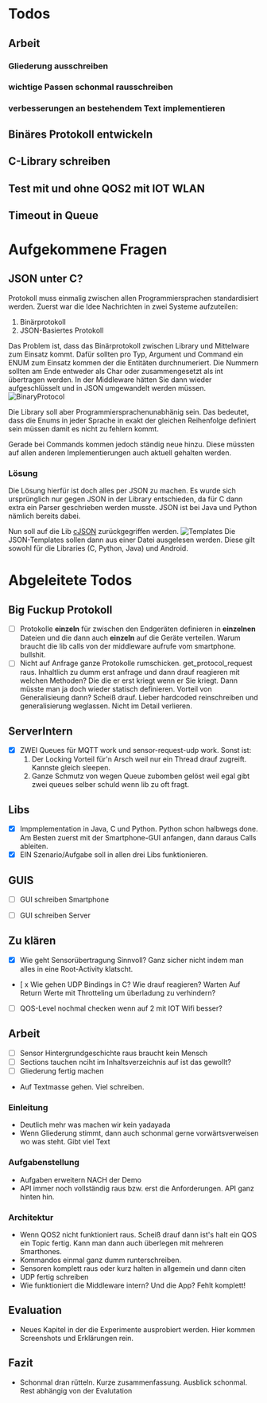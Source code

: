 # Todos

## Arbeit
### Gliederung ausschreiben
### wichtige Passen schonmal rausschreiben
### verbesserungen an bestehendem Text implementieren

## Binäres Protokoll entwickeln

## C-Library schreiben

## Test mit und ohne QOS2 mit IOT WLAN

## Timeout in Queue


# Aufgekommene Fragen

## JSON unter C?
Protokoll muss einmalig zwischen allen Programmiersprachen standardisiert werden.
Zuerst war die Idee Nachrichten in zwei Systeme aufzuteilen:

1. Binärprotokoll
2. JSON-Basiertes Protokoll

Das Problem ist, dass das Binärprotokoll zwischen Library und Mittelware zum Einsatz kommt.
Dafür sollten pro Typ, Argument und Command ein ENUM zum Einsatz kommen der die Entitäten durchnumeriert.
Die Nummern sollten am Ende entweder als Char oder zusammengesetzt als int übertragen werden.
In der Middleware hätten Sie dann wieder aufgeschlüsselt und in JSON umgewandelt werden müssen.
![BinaryProtocol](images/binary_protocol.png)


Die Library soll aber Programmiersprachenunabhänig sein.
Das bedeutet, dass die Enums in jeder Sprache in exakt der gleichen Reihenfolge definiert sein müssen damit es nicht zu fehlern kommt.

Gerade bei Commands kommen jedoch ständig neue hinzu. Diese müssten auf allen anderen Implementierungen auch aktuell gehalten werden.

### Lösung

Die Lösung hierfür ist doch alles per JSON zu machen.
Es wurde sich ursprünglich nur gegen JSON in der Library entschieden, da für C dann extra ein Parser geschrieben werden musste.
JSON ist bei Java und Python nämlich bereits dabei.

Nun soll auf die Lib [cJSON](https://github.com/DaveGamble/cJSON) zurückgegriffen werden.
![Templates](images/all_json.png) Die JSON-Templates sollen dann aus einer Datei ausgelesen werden.
Diese gilt sowohl für die Libraries (C, Python, Java) und Android.

# Abgeleitete Todos

## Big Fuckup Protokoll
- [ ] Protokolle **einzeln** für zwischen den Endgeräten definieren in **einzelnen** Dateien und die dann auch **einzeln** auf die Geräte verteilen.
Warum braucht die lib calls von der middleware aufrufe vom smartphone. bullshit.
- [ ] Nicht auf Anfrage ganze Protokolle rumschicken. get_protocol_request raus. Inhaltlich zu dumm erst anfrage und dann drauf reagieren mit welchen Methoden? Die die er erst kriegt wenn er Sie kriegt. Dann müsste man ja doch wieder statisch definieren. Vorteil von Generalisieung dann? Scheiß drauf. Lieber hardcoded reinschreiben und generalisierung weglassen. Nicht im Detail verlieren.

## ServerIntern
- [x] ZWEI Queues für MQTT work und sensor-request-udp work. Sonst ist:
    1. Der Locking Vorteil für'n Arsch weil nur ein Thread drauf zugreift. Kannste gleich sleepen.
    2. Ganze Schmutz von wegen Queue zubomben gelöst weil egal gibt zwei queues selber schuld wenn lib zu oft fragt.

## Libs
- [x] Impmplementation in Java, C und Python. Python schon halbwegs done. Am Besten zuerst mit der Smartphone-GUI anfangen, dann daraus Calls ableiten.
- [x] EIN Szenario/Aufgabe soll in allen drei Libs funktionieren.

## GUIS
- [ ] GUI schreiben Smartphone
- [ ] GUI schreiben Server 


## Zu klären
- [x] Wie geht Sensorübertragung Sinnvoll? Ganz sicher nicht indem man alles in eine Root-Activity klatscht.
- [ x Wie gehen UDP Bindings in C? Wie drauf reagieren? Warten Auf Return Werte mit Throtteling um überladung zu verhindern?
- [ ] QOS-Level nochmal checken wenn auf 2 mit IOT Wifi besser?

## Arbeit

- [ ] Sensor Hintergrundgeschichte raus braucht kein Mensch
- [ ] Sections tauchen nciht im Inhaltsverzeichnis auf ist das gewollt?
- [ ] Gliederung fertig machen
- Auf Textmasse gehen. Viel schreiben.

### Einleitung
- Deutlich mehr was machen wir kein yadayada
- Wenn Gliederung stimmt, dann auch schonmal gerne vorwärtsverweisen wo was steht. Gibt viel Text

### Aufgabenstellung
- Aufgaben erweitern NACH der Demo
- API immer noch vollständig raus bzw. erst die Anforderungen. API ganz hinten hin.

### Architektur
- Wenn QOS2 nicht funktioniert raus. Scheiß drauf dann ist's halt ein QOS ein Topic fertig. Kann man dann auch überlegen mit mehreren Smarthones.
- Kommandos einmal ganz dumm runterschreiben.
- Sensoren komplett raus oder kurz halten in allgemein und dann citen
- UDP fertig schreiben
- Wie funktioniert die Middleware intern? Und die App? Fehlt komplett!

## Evaluation
- Neues Kapitel in der die Experimente ausprobiert werden. Hier kommen Screenshots und Erklärungen rein.

## Fazit
- Schonmal dran rütteln. Kurze zusammenfassung. Ausblick schonmal. Rest abhängig von der Evalutation